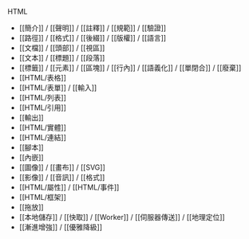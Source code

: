 HTML
- [[簡介]] / [[聲明]] / [[註釋]] / [[規範]] / [[驗證]]
- [[路徑]] / [[格式]] / [[後綴]] / [[版權]] / [[語言]]
- [[文檔]] / [[頭部]] / [[視區]]
- [[文本]] / [[標題]] / [[段落]]
- [[標籤]] / [[元素]] / [[區塊]] / [[行內]] / [[語義化]] / [[單閉合]] / [[廢棄]]
- [[HTML/表格]]
- [[HTML/表單]] / [[輸入]]
- [[HTML/列表]]
- [[HTML/引用]]
- [[輸出]]
- [[HTML/實體]]
- [[HTML/連結]]
- [[腳本]]
- [[內嵌]]
- [[圖像]] / [[畫布]] / [[SVG]]
- [[影像]] / [[音訊]] / [[格式]]
- [[HTML/屬性]] / [[HTML/事件]]
- [[HTML/框架]]
- [[拖放]]
- [[本地儲存]] / [[快取]] / [[Worker]] / [[伺服器傳送]] / [[地理定位]]
- [[漸進增強]] / [[優雅降級]]